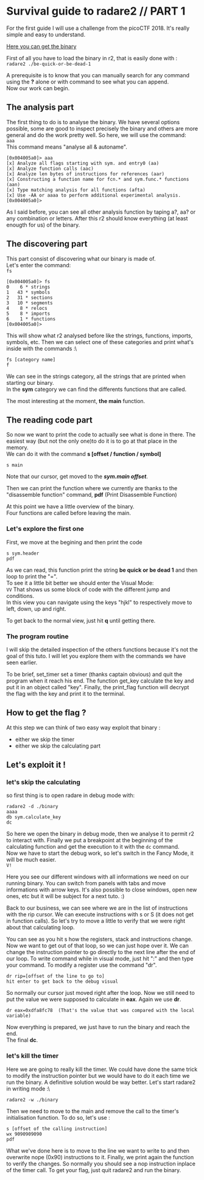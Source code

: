 # Survival guide to radare2 // PART 1

For the first guide I will use a challenge from the picoCTF 2018. 
It's really simple and easy to understand.

[Here you can get the binary](//github.com/ZigzagSecurity/survival-guide-radare2/raw/master/PART1/be-quick-or-be-dead-1)


First of all you have to load the binary in r2, that is easily done with :\
`radare2 ./be-quick-or-be-dead-1`

A prerequisite is to know that you can manually search for any command using the **?** alone or with command to see what you can append.\
Now our work can begin.

## The analysis part 
The first thing to do is to analyse the binary. We have several options possible, some are good to inspect precisely the binary and others are more general and do the work pretty well.
So here, we will use the command:\
`aaa`\
This command means "analyse all & autoname". 

```console
[0x004005a0]> aaa
[x] Analyze all flags starting with sym. and entry0 (aa)
[x] Analyze function calls (aac)
[x] Analyze len bytes of instructions for references (aar)
[x] Constructing a function name for fcn.* and sym.func.* functions (aan)
[x] Type matching analysis for all functions (afta)
[x] Use -AA or aaaa to perform additional experimental analysis.
[0x004005a0]> 
```

As I said before, you can see all other analysis function by taping a?, aa? or any combination or letters.
After this r2 should know everything (at least enougth for us) of the binary. 

## The discovering part
This part consist of discovering what our binary is made of.\
Let's enter the command:\
`fs`

```console
[0x004005a0]> fs
0    6 * strings
1   43 * symbols
2   31 * sections
3   10 * segments
4    8 * relocs
5    8 * imports
6    1 * functions
[0x004005a0]> 
```
This will show what r2 analysed before like the strings, functions, imports, symbols, etc.
Then we can select one of these categories and print what's inside with the commands :\
```
fs [category name]
f 
```

We can see in the strings category, all the strings that are printed when starting our binary.\
In the **sym** category we can find the differents functions that are called. 

The most interesting at the moment, **the main** function.

## The reading code part
So now we want to print the code to actually see what is done in there. The easiest way (but not the only one)to do it is to go at that place in the memory.\
We can do it with the command **s [offset / function / symbol]**

`s main`

Note that our cursor, get moved to the ***sym.main offset***.

Then we can print the function where we currently are thanks to the "disassemble function" command,
**pdf** (Print Disassemble Function)

At this point we have a little overview of the binary.\
Four functions are called before leaving the main.

### Let's explore the first one
First, we move at the begining and then print the code
```
s sym.header
pdf 
```

As we can read, this function print the string **be quick or be dead 1** and then loop to print the "=".\
To see it a little bit better we should enter the Visual Mode:\
`VV`
That shows us some block of code with the different jump and conditions.\
In this view you can navigate using the keys "hjkl" to respectively move to left, down, up and right.

To get back to the normal view, just hit **q** until getting there.

### The program routine
I will skip the detailed inspection of the others functions because it's not the goal of this tuto. I will let you explore them with the commands we have seen earlier.

To be brief, set_timer set a timer (thanks captain obvious) and quit the program when it reach his end.
The function get_key calculate the key and put it in an object called "key".
Finally, the print_flag function will decrypt the flag with the key and print it to the terminal.

## How to get the flag ?
At this step we can think of two easy way exploit that binary :
- either we skip the timer
- either we skip the calculating part

## Let's exploit it !

### let's skip the calculating
so first thing is to open radare in debug mode with:
```
radare2 -d ./binary
aaaa
db sym.calculate_key
dc
```
So here we open the binary in debug mode, then we analyse it to permit r2 to interact with.
Finally we put a breakpoint at the beginning of the calculating function and get the execution to it with the `dc` command.\
Now we have to start the debug work, so let's switch in the Fancy Mode, it will be much easier.\
`V!`

Here you see our different windows with all informations we need on our running binary.
You can switch from panels with tabs and move informations with arrow keys. It's also possible to close windows, open new ones, etc but it will be subject for a next tuto. :)

Back to our business, we can see where we are in the list of instructions with the rip cursor. We can execute instructions with s or S (it does not get in function calls). So let's try to move a little to verify that we were right about that calculating loop.

You can see as you hit s how the registers, stack and instructions change.
Now we want to get out of that loop, so we can just hope over it.
We can change the instruction pointer to go directly to the next line after the end of our loop. To write command while in visual mode, just hit ":" and then type your command.
To modify a register use the command "dr".
```
dr rip=[offset of the line to go to]
hit enter to get back to the debug visual
```
So normally our cursor just moved right after the loop. Now we still need to put the value we were supposed to calculate in **eax**. Again we use **dr**.
```
dr eax=0xdfa8fc78  (That's the value that was compared with the local variable)
```
Now everything is prepared, we just have to run the binary and reach the end.\
The final **dc**.


### let's kill the timer
Here we are going to really kill the timer. We could have done the same trick to modify the instruction pointer but we would have to do it each time we run the binary. A definitive solution would be way better.
Let's start radare2 in writing mode :\
```
radare2 -w ./binary
```
Then we need to move to the main and remove the call to the timer's initialisation function. To do so, let's use :
```
s [offset of the calling instruction]
wx 9090909090
pdf
```

What we've done here is to move to the line we want to write to and then overwrite nope (0x90) instructions to it. Finally, we print again the function to verify the changes.
So normally you should see a nop instruction inplace of the timer call.
To get your flag, just quit radare2 and run the binary.

